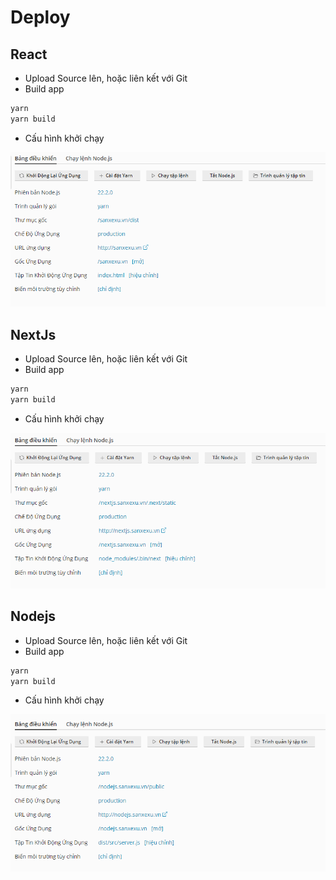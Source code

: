 # Deploy

## React

- Upload Source lên, hoặc liên kết với Git
- Build app

```bash
yarn 
yarn build
```

- Cấu hình khởi chạy

![nodejs=plesk](img/plesk-reactjs.png)


## NextJs

- Upload Source lên, hoặc liên kết với Git
- Build app

```bash
yarn 
yarn build
```

- Cấu hình khởi chạy

![nodejs=plesk](img/plesk-nextjs.png)

## Nodejs

- Upload Source lên, hoặc liên kết với Git
- Build app

```bash
yarn 
yarn build
```

- Cấu hình khởi chạy

![nodejs=plesk](img/plesk-nodejs.png)